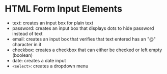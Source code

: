 # HTML Form Input Elements
* text: creates an input box for plain text
* password: creates an input box that displays dots to hide password instead of text
* email: creates an input box that verifies that text entered has an "@" character in it
* checkbox: creates a checkbox that can either be checked or left empty (boolean)
* date: creates a date input  
* `<select>`: creates a dropdown menu
